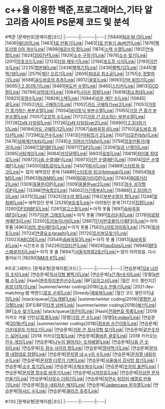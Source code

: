 # c++을 이용한 백준,프로그래머스,기타 알고리즘 사이트 PS문제 코드 및 분석

#백준
|문제번호|문제이름|코드|
|:------:|:------:|:---:|
|15649|[N과 M (1)](https://www.acmicpc.net/problem/15649)|[Link](https://github.com/lunchRamen/coding_test/commit/cde1d43c44e592c429fd91311e390e2e36a0c995)|
|1406|[에디터](https://www.acmicpc.net/problem/1406)|[Link](https://github.com/lunchRamen/coding_test/blob/main/BaekJoon/%EC%97%90%EB%94%94%ED%84%B0.cpp)
|1463|[1로 만들기](https://www.acmicpc.net/problem/1463)|[Link](https://github.com/lunchRamen/coding_test/blob/main/BaekJoon/1%EB%A1%9C%20%EB%A7%8C%EB%93%A4%EA%B8%B0.cpp)|
|1463|[1로 만들기 dp버전](https://www.acmicpc.net/problem/1463)|[Link](https://github.com/lunchRamen/coding_test/blob/main/BaekJoon/1%EB%A1%9C%20%EB%A7%8C%EB%93%A4%EA%B8%B0ver2.cpp)|
|1676|[팩토리얼 0의 개수](https://www.acmicpc.net/problem/1676)|[Link](https://github.com/lunchRamen/coding_test/blob/main/BaekJoon/%ED%8C%A9%ED%86%A0%EB%A6%AC%EC%96%BC%200%EC%9D%98%20%EA%B0%9C%EC%88%98.cpp)|
|1699|[제곱수의 합](https://www.acmicpc.net/problem/1699)|[Link](https://github.com/lunchRamen/coding_test/blob/main/BaekJoon/%EC%A0%9C%EA%B3%B1%EC%88%98%EC%9D%98%20%ED%95%A9.cpp)|
|1874|[스택 수열](https://www.acmicpc.net/problem/1699)|[Link]()|
|1912|[연속합](https://www.acmicpc.net/problem/1912)|[Link](https://github.com/lunchRamen/coding_test/blob/main/BaekJoon/%EC%97%B0%EC%86%8D%ED%95%A9.cpp)|
|1924|[2007년](https://www.acmicpc.net/problem/1924)|[Link](https://github.com/lunchRamen/coding_test/blob/main/BaekJoon/2007%EB%85%84.cpp)|
|1929|[소수 구하기](https://www.acmicpc.net/problem/1929)|[Link](https://github.com/lunchRamen/coding_test/blob/main/BaekJoon/%EC%86%8C%EC%88%98%20%EA%B5%AC%ED%95%98%EA%B8%B0.cpp)|
|1978|[소수 찾기](https://www.acmicpc.net/problem/1978)|[Link](https://github.com/lunchRamen/coding_test/blob/main/BaekJoon/%EC%86%8C%EC%88%98%20%EC%B0%BE%EA%B8%B0.cpp)|
|2011|[암호코드](https://www.acmicpc.net/problem/2011)|[Link](https://github.com/lunchRamen/coding_test/blob/main/BaekJoon/%EC%95%94%ED%98%B8%EC%BD%94%EB%93%9C.cpp)|
|2133|[타일 채우기](https://www.acmicpc.net/problem/2133)|[Link](https://github.com/lunchRamen/coding_test/blob/main/BaekJoon/%ED%83%80%EC%9D%BC%20%EC%B1%84%EC%9A%B0%EA%B8%B0.cpp)|
|2156|[포도주 시식](https://www.acmicpc.net/problem/2156)|[Link](https://github.com/lunchRamen/coding_test/blob/main/BaekJoon/%ED%8F%AC%EB%8F%84%EC%A3%BC%20%EC%8B%9C%EC%8B%9D.cpp)|
|2193|[이친수](https://www.acmicpc.net/problem/2193)|[Link](https://github.com/lunchRamen/coding_test/blob/main/BaekJoon/%EC%9D%B4%EC%B9%9C%EC%88%98.cpp)|
|2225|[합분해](https://www.acmicpc.net/problem/2225)|[Link](https://github.com/lunchRamen/coding_test/blob/main/BaekJoon/%ED%95%A9%EB%B6%84%ED%95%B4.cpp)|
|2438|[별찍기1](https://www.acmicpc.net/problem/2438)|[Link](https://github.com/lunchRamen/coding_test/blob/main/BaekJoon/%EB%B3%84%EC%B0%8D%EA%B8%B01.cpp)|
|2439|[별찍기2](https://www.acmicpc.net/problem/2439)|[Link](https://github.com/lunchRamen/coding_test/blob/main/BaekJoon/%EB%B3%84%EC%B0%8D%EA%B8%B02.cpp)|
|2445|[별찍기8](https://www.acmicpc.net/problem/2445)|[Link](https://github.com/lunchRamen/coding_test/blob/main/BaekJoon/%EB%B3%84%EC%B0%8D%EA%B8%B08.cpp)|
|2579|[계단 오르기](https://www.acmicpc.net/problem/2579)|[Link](https://github.com/lunchRamen/coding_test/blob/main/BaekJoon/%EA%B3%84%EB%8B%A8%20%EC%98%A4%EB%A5%B4%EA%B8%B0.cpp)|
|2609|[최대공 최소공](https://www.acmicpc.net/problem/2609)|[Link](https://github.com/lunchRamen/coding_test/blob/main/BaekJoon/%EC%B5%9C%EB%8C%80%EA%B3%B5%20%EC%B5%9C%EC%86%8C%EA%B3%B5.cpp)|
|2751|[수 정렬하기](https://www.acmicpc.net/problem/2751])|[Link](https://github.com/lunchRamen/coding_test/blob/main/BaekJoon/%EC%88%98%20%EC%A0%95%EB%A0%AC%ED%95%98%EA%B8%B02.cpp)|
|6588|[골드바흐의 추측](https://www.acmicpc.net/problem/6588)|[Link](https://github.com/lunchRamen/coding_test/blob/main/BaekJoon/%EA%B3%A8%EB%93%9C%EB%B0%94%ED%9D%90%EC%9D%98%20%EC%B6%94%EC%B8%A1.cpp)|
|9012|[괄호](https://www.acmicpc.net/problem/9012)|[Link](https://github.com/lunchRamen/coding_test/blob/main/BaekJoon/%EA%B4%84%ED%98%B8.cpp)|
|9093|[단어 뒤집기](https://www.acmicpc.net/problem/9093)|[Link](https://github.com/lunchRamen/coding_test/blob/main/BaekJoon/%EB%8B%A8%EC%96%B4%20%EB%92%A4%EC%A7%91%EA%B8%B0.cpp)|
|9095|[1,2,3더하기](https://www.acmicpc.net/problem/9095)|[Link](https://github.com/lunchRamen/coding_test/blob/main/BaekJoon/1%2C2%2C3%EB%A7%8C%EB%93%A4%EA%B8%B0.cpp)|
|9461|[파도반 수열](https://www.acmicpc.net/problem/9461)|[Link](https://github.com/lunchRamen/coding_test/blob/main/BaekJoon/%ED%8C%8C%EB%8F%84%EB%B0%98%20%EC%88%98%EC%97%B4.cpp)|
|9465|[스티커](https://www.acmicpc.net/problem/9465)|[Link](https://github.com/lunchRamen/coding_test/blob/main/BaekJoon/%EC%8A%A4%ED%8B%B0%EC%BB%A4.cpp)|
|9613|[GCD 합](https://www.acmicpc.net/problem/9613)|[Link](https://github.com/lunchRamen/coding_test/blob/main/BaekJoon/GCD%ED%95%A9.cpp)|
|10799|[쇠막대기](https://www.acmicpc.net/problem/10799)|[Link](https://github.com/lunchRamen/coding_test/blob/main/BaekJoon/%EC%87%A0%EB%A7%89%EB%8C%80%EA%B8%B0.cpp)|
|10841|[나이순 정렬](https://www.acmicpc.net/problem/10814)|[Link](https://github.com/lunchRamen/coding_test/blob/main/BaekJoon/%EB%82%98%EC%9D%B4%EC%88%9C%20%EC%A0%95%EB%A0%AC.cpp)|
|10818|[최소최대](https://www.acmicpc.net/problem/10818)|[Link](https://github.com/lunchRamen/coding_test/blob/main/BaekJoon/%EC%B5%9C%EC%86%8C%EC%B5%9C%EB%8C%80.cpp)|
|10825|[국영수](https://www.acmicpc.net/problem/10825)|[Link](https://github.com/lunchRamen/coding_test/blob/main/BaekJoon/%EA%B5%AD%EC%98%81%EC%88%98.cpp)|
|10828|[스택](https://www.acmicpc.net/problem/10828)|[Link](https://github.com/lunchRamen/coding_test/blob/main/BaekJoon/%EC%8A%A4%ED%83%9D.cpp)|
|10844|[쉬운 계단 수](https://www.acmicpc.net/problem/10844)|[Link](https://github.com/lunchRamen/coding_test/blob/main/BaekJoon/%EC%89%AC%EC%9A%B4%20%EA%B3%84%EB%8B%A8%20%EC%88%98.cpp)|
|10845|[큐](https://www.acmicpc.net/problem/10845)|[Link](https://github.com/lunchRamen/coding_test/blob/main/BaekJoon/%ED%81%90.cpp)|
|11052|[카드 구매하기](https://www.acmicpc.net/problem/11052)|[Link](https://github.com/lunchRamen/coding_test/blob/main/BaekJoon/%EC%B9%B4%EB%93%9C%20%EA%B5%AC%EB%A7%A4%ED%95%98%EA%B8%B0.cpp)|
|11052|[카드 구매하기ver2](https://www.acmicpc.net/problem/11052)|[Link](https://github.com/lunchRamen/coding_test/blob/main/BaekJoon/%EC%B9%B4%EB%93%9C%20%EA%B5%AC%EB%A7%A4%ED%95%98%EA%B8%B0ver2.cpp)|
|11053|[가장 긴 증가하는 부분수열](https://www.acmicpc.net/problem/11053)|[Link](https://github.com/lunchRamen/coding_test/blob/main/BaekJoon/%EA%B0%80%EC%9E%A5%20%EA%B8%B4%20%EC%A6%9D%EA%B0%80%ED%95%98%EB%8A%94%20%EB%B6%80%EB%B6%84%EC%88%98%EC%97%B4.cpp)|
|11054|[바이토닉 부분수열](https://www.acmicpc.net/problem/11054)|[Link](https://github.com/lunchRamen/coding_test/blob/main/BaekJoon/%EB%B0%94%EC%9D%B4%ED%86%A0%EB%8B%89%20%EB%B6%80%EB%B6%84%EC%88%98%EC%97%B4.cpp)|
|11055|[가장 큰 증가 부분수열](https://www.acmicpc.net/problem/11055)|[Link](https://github.com/lunchRamen/coding_test/blob/main/BaekJoon/%EA%B0%80%EC%9E%A5%20%ED%81%B0%20%EC%A6%9D%EA%B0%80%ED%95%98%EB%8A%94%20%EB%B6%80%EB%B6%84%EC%88%98%EC%97%B4.cpp)|
|11057|[오르막 수](https://www.acmicpc.net/problem/11057)|[Link](https://github.com/lunchRamen/coding_test/blob/main/BaekJoon/%EC%98%A4%EB%A5%B4%EB%A7%89%20%EC%88%98.cpp)|
|11722|[가장 긴 감소하는 부분수열](https://www.acmicpc.net/problem/11722)|[Link](https://github.com/lunchRamen/coding_test/blob/main/BaekJoon/%EA%B0%80%EC%9E%A5%20%EA%B8%B4%20%EA%B0%90%EC%86%8C%ED%95%98%EB%8A%94%20%EB%B6%80%EB%B6%84%EC%88%98%EC%97%B4.cpp)|
|11726|[2xN 타일링](https://www.acmicpc.net/problem/11726)|[Link](https://github.com/lunchRamen/coding_test/blob/main/BaekJoon/2xN%20%ED%83%80%EC%9D%BC%EB%A7%81.cpp)|
|11726|[2xN 타일링ver2](https://www.acmicpc.net/problem/11726)|[Link](https://github.com/lunchRamen/coding_test/blob/main/BaekJoon/2xN%20%ED%83%80%EC%9D%BC%EB%A7%81ver2.cpp)|
|15990|[1,2,3더하기 5](https://www.acmicpc.net/problem/15990)|[Link](https://github.com/lunchRamen/coding_test/blob/main/BaekJoon/1%2C2%2C3%20%EB%8D%94%ED%95%98%EA%B8%B0%205.cpp)|
|16194|[카드 구매하기2](https://www.acmicpc.net/problem/16194)|[Link](https://github.com/lunchRamen/coding_test/blob/main/BaekJoon/%EC%B9%B4%EB%93%9C%20%EA%B5%AC%EB%A7%A4%ED%95%98%EA%B8%B02.cpp)|
|17087|[숨바꼭질 6](https://www.acmicpc.net/problem/17087)|[Link](https://github.com/lunchRamen/coding_test/blob/main/BaekJoon/%EC%88%A8%EB%B0%94%EA%BC%AD%EC%A7%88%206.cpp)|
|17103|[골드바흐 파티션](https://www.acmicpc.net/problem/17103)|[Link](https://github.com/lunchRamen/coding_test/blob/main/BaekJoon/%EA%B3%A8%EB%93%9C%EB%B0%94%ED%9D%90%20%ED%8C%8C%ED%8B%B0%EC%85%98.cpp)|
|17298|[오큰수](https://www.acmicpc.net/problem/17298)|[Link](https://github.com/lunchRamen/coding_test/blob/main/BaekJoon/%EC%98%A4%ED%81%B0%EC%88%98.cpp)|
|17413|[단어뒤집기 2](https://www.acmicpc.net/problem/17413)|[Link](https://github.com/lunchRamen/coding_test/blob/main/BaekJoon/%EB%8B%A8%EC%96%B4%EB%92%A4%EC%A7%91%EA%B8%B0%202.cpp)|
|1107|[리모컨(bfs)](https://www.acmicpc.net/problem/1107)|[Link](https://github.com/lunchRamen/coding_test/blob/main/BaekJoon/%EB%A6%AC%EB%AA%A8%EC%BB%A8.cpp)|
|1476|[날짜계산(bfs)](https://www.acmicpc.net/problem/1476)|[Link](https://github.com/lunchRamen/coding_test/blob/main/BaekJoon/%EB%82%A0%EC%A7%9C%EA%B3%84%EC%82%B0.cpp)|
|1748|[수 이어쓰기1(bfs)](https://www.acmicpc.net/problem/1748)|[Link](https://github.com/lunchRamen/coding_test/blob/main/BaekJoon/%EC%88%98%20%EC%9D%B4%EC%96%B4%EC%93%B0%EA%B8%B01.cpp)|
|1759|[암호만들기(재귀)](https://www.acmicpc.net/problem/1759)|[Link](https://github.com/lunchRamen/coding_test/blob/main/BaekJoon/%EC%95%94%ED%98%B8%EB%A7%8C%EB%93%A4%EA%B8%B0.cpp)|
|2098|[TSP(BF)](https://www.acmicpc.net/problem/2098)|[Link](https://github.com/lunchRamen/coding_test/blob/main/BaekJoon/TSP.cpp)|
|10971|[TSP2](https://www.acmicpc.net/problem/10971)|[Link](https://github.com/lunchRamen/coding_test/blob/main/BaekJoon/TSP2.cpp)|
|2309|[일곱 난쟁이](https://www.acmicpc.net/problem/2309)|[Link](https://github.com/lunchRamen/coding_test/blob/main/BaekJoon/%EC%9D%BC%EA%B3%B1%20%EB%82%9C%EC%9F%81%EC%9D%B4.cpp)|
|3085|[사탕게임](https://www.acmicpc.net/problem/3085)|[Link](https://github.com/lunchRamen/coding_test/blob/main/BaekJoon/%EC%82%AC%ED%83%95%EA%B2%8C%EC%9E%84.cpp)|
|6064|[카잉달력](https://www.acmicpc.net/problem/6064)|[Link](https://github.com/lunchRamen/coding_test/blob/main/BaekJoon/%EC%B9%B4%EC%9E%89%EB%8B%AC%EB%A0%A5.cpp)|
|6603|[로또](https://www.acmicpc.net/problem/6603)|[Link](https://github.com/lunchRamen/coding_test/blob/main/BaekJoon/%EB%A1%9C%EB%98%90.cpp)|
|10819|[차이를 최대로](https://www.acmicpc.net/problem/10819)|[Link](https://github.com/lunchRamen/coding_test/blob/main/BaekJoon/%EC%B0%A8%EC%9D%B4%EB%A5%BC%20%EC%B5%9C%EB%8C%80%EB%A1%9C.cpp)|
|10972|[다음 순열(BF)](https://www.acmicpc.net/problem/10972)|[Link](https://github.com/lunchRamen/coding_test/blob/main/BaekJoon/%EB%8B%A4%EC%9D%8C%EC%88%9C%EC%97%B4.cpp)|
|10973|[이전 순열(BF)](https://www.acmicpc.net/problem/10972)|[Link](https://github.com/lunchRamen/coding_test/blob/main/BaekJoon/%EC%9D%B4%EC%A0%84%EC%88%9C%EC%97%B4.cpp)|
|10974|[모든 순열(BF)](https://www.acmicpc.net/problem/10974)|[Link](https://github.com/lunchRamen/coding_test/blob/main/BaekJoon/%EB%AA%A8%EB%93%A0%EC%88%9C%EC%97%B4.cpp)|
|14500|[테트로미노](https://www.acmicpc.net/problem/14500)|[Link](https://github.com/lunchRamen/coding_test/blob/main/BaekJoon/%ED%85%8C%ED%8A%B8%EB%A1%9C%EB%AF%B8%EB%85%B8.cpp)|
|14501|[퇴사](https://www.acmicpc.net/problem/14501)|[Link](https://github.com/lunchRamen/coding_test/blob/main/BaekJoon/%ED%87%B4%EC%82%AC.cpp)|
|14889|[스타트와 링크](https://www.acmicpc.net/problem/14889)|[Link](https://github.com/lunchRamen/coding_test/blob/main/BaekJoon/%EC%8A%A4%ED%83%80%ED%8A%B8%EC%99%80%20%EB%A7%81%ED%81%AC.cpp)|<- 많이 애먹었던 문제
|14889|[스타트와 링크(bitmask)](https://www.acmicpc.net/problem/14889)|[Link](https://github.com/lunchRamen/coding_test/blob/main/BaekJoon/%EC%8A%A4%ED%83%80%ED%8A%B8%EC%99%80%20%EB%A7%81%ED%81%ACbitmask.cpp)|
|15654|[N과M5](https://www.acmicpc.net/problem/15654)|[Link](https://github.com/lunchRamen/coding_test/blob/main/BaekJoon/N%EA%B3%BCM%205.cpp)|
|15663|[N과M9](https://www.acmicpc.net/problem/15663)|[Link](https://github.com/lunchRamen/coding_test/blob/main/BaekJoon/N%EA%B3%BCM9.cpp)|
|1149|[RGB거리(DP)](https://www.acmicpc.net/problem/1149)|[Link](https://github.com/lunchRamen/coding_test/blob/main/BaekJoon/RGB%EA%B1%B0%EB%A6%AC.cpp)|
|17404|[RGB거리2](https://www.acmicpc.net/problem/17404)|[Link](https://github.com/lunchRamen/coding_test/blob/main/BaekJoon/RGB%EA%B1%B0%EB%A6%AC2.cpp)|
|1309|[동물원(DP)](https://www.acmicpc.net/problem/1309)|[Link](https://github.com/lunchRamen/coding_test/blob/main/BaekJoon/%EB%8F%99%EB%AC%BC%EC%9B%90.cpp)|
|1309|[동물원ver2](https://www.acmicpc.net/problem/1309)|[Link](https://github.com/lunchRamen/coding_test/blob/main/BaekJoon/%EB%8F%99%EB%AC%BC%EC%9B%90ver2.cpp)|
|1932|[정수 삼각형(DP)](https://www.acmicpc.net/problem/1932)|[Link](https://github.com/lunchRamen/coding_test/blob/main/BaekJoon/%EC%A0%95%EC%88%98%20%EC%82%BC%EA%B0%81%ED%98%95.cpp)|
|13398|[연속합2](https://www.acmicpc.net/problem/13398)|[Link](https://github.com/lunchRamen/coding_test/blob/main/BaekJoon/%EC%97%B0%EC%86%8D%ED%95%A92.cpp)|
|14002|[가긴증부4](https://www.acmicpc.net/problem/14002)|[Link](https://github.com/lunchRamen/coding_test/blob/main/BaekJoon/%EA%B0%80%EA%B8%B4%EC%A6%9D%EB%B6%804.cpp)|
|15988|[1,2,3더하기3](https://www.acmicpc.net/problem/15988)|[Link](https://github.com/lunchRamen/coding_test/blob/main/BaekJoon/1%2C2%2C3%EB%8D%94%ED%95%98%EA%B8%B03.cpp)|
|4375|[1](https://www.acmicpc.net/problem/4375)|[Link](https://github.com/lunchRamen/coding_test/blob/main/BaekJoon/1.cpp)|
|17425|[약수의 합](https://www.acmicpc.net/problem/17425)|[Link](https://github.com/lunchRamen/coding_test/blob/main/BaekJoon/%EC%95%BD%EC%88%98%EC%9D%98%20%ED%95%A9.cpp)|
|1182|[부분수열의 합](https://www.acmicpc.net/problem/1182)|[Link](https://github.com/lunchRamen/coding_test/blob/main/BaekJoon/%EB%B6%80%EB%B6%84%EC%88%98%EC%97%B4%EC%9D%98%20%ED%95%A9.cpp)|
|1248|[맞춰봐](https://www.acmicpc.net/problem/1248)|[Link](https://github.com/lunchRamen/coding_test/blob/main/BaekJoon/%EB%A7%9E%EC%B6%B0%EB%B4%90.cpp)|<-애먹었던 문제
|2529|[부등호](https://www.acmicpc.net/problem/2529)|[Link](https://github.com/lunchRamen/coding_test/blob/main/BaekJoon/%EB%B6%80%EB%93%B1%ED%98%B8.cpp)|<-어려웠던 문제
|11723|[집합](https://www.acmicpc.net/problem/11723)|[Link](https://github.com/lunchRamen/coding_test/blob/main/BaekJoon/%EC%A7%91%ED%95%A9.cpp)|
|1260|[DFS와BFS](https://www.acmicpc.net/problem/1260)|[Link](https://github.com/lunchRamen/coding_test/blob/main/BaekJoon/DFS%EC%99%80BFS.cpp)|
|1261|[알고스팟](https://www.acmicpc.net/problem/1261)|[Link]()|<-아직 못품
|1697|[숨바꼭질(BFS)](https://www.acmicpc.net/problem/1697)|[Link](https://github.com/lunchRamen/coding_test/blob/main/BaekJoon/%EC%88%A8%EB%B0%94%EA%BC%AD%EC%A7%88.cpp)|
|1707|[이분 그래프](https://www.acmicpc.net/problem/1707)|[Link]()|<-아직 못품
|1991|[트리순회](https://www.acmicpc.net/problem/1991)|[Link](https://github.com/lunchRamen/coding_test/blob/main/BaekJoon/%ED%8A%B8%EB%A6%AC%EC%88%9C%ED%9A%8C.cpp)|
|2178|[미로탐색(BFS)](https://www.acmicpc.net/problem/2178)|[Link](https://github.com/lunchRamen/coding_test/blob/main/BaekJoon/%EB%AF%B8%EB%A1%9C%ED%83%90%EC%83%89.cpp)|
|2250|[트리높이너비](https://www.acmicpc.net/problem/2250)|[Link](https://github.com/lunchRamen/coding_test/blob/main/BaekJoon/%ED%8A%B8%EB%A6%AC%EB%86%92%EC%9D%B4%EC%99%80%EB%84%88%EB%B9%84.cpp)|
|2667|[단지번호붙이기(BFS)](https://www.acmicpc.net/problem/2667)|[Link]()|<-아직 못품
|4963|[섬의 갯수(BFS)](https://www.acmicpc.net/problem/4963)|[Link]()|<-아직 못품
|7562|[나이트의이동](https://www.acmicpc.net/problem/7562)|[Link](https://github.com/lunchRamen/coding_test/blob/main/BaekJoon/%EB%82%98%EC%9D%B4%ED%8A%B8%EC%9D%98%EC%9D%B4%EB%8F%99.cpp)|
|7576|[토마토](https://www.acmicpc.net/problem/7576)|[Link](https://github.com/lunchRamen/coding_test/blob/main/BaekJoon/%ED%86%A0%EB%A7%88%ED%86%A0.cpp)|
|11724|[연결요소(graph)](https://www.acmicpc.net/problem/11724)|[Link](https://github.com/lunchRamen/coding_test/blob/main/BaekJoon/%EC%97%B0%EA%B2%B0%EC%9A%94%EC%86%8C.cpp)|
|11725|[트리부모찾기](https://www.acmicpc.net/problem/11725)|[Link](https://github.com/lunchRamen/coding_test/blob/main/BaekJoon/%ED%8A%B8%EB%A6%AC%EB%B6%80%EB%AA%A8%EC%B0%BE%EA%B8%B0.cpp)|
|13023|[ABCDE](https://www.acmicpc.net/problem/13023)|[Link](https://github.com/lunchRamen/coding_test/blob/main/BaekJoon/ABCDE.cpp)|
|13549|[숨바꼭질3](https://www.acmicpc.net/problem/13549)|[Link]()|<-아직 못 품
|13913|[숨바꼭질4](https://www.acmicpc.net/problem/13913)|[Link]()|<-시간초과 뜸
|14226|[이모티콘](https://www.acmicpc.net/problem/14226)|[Link](https://github.com/lunchRamen/coding_test/blob/main/BaekJoon/%EC%9D%B4%EB%AA%A8%ED%8B%B0%EC%BD%98.cpp)|
|16929|[twoDots](https://www.acmicpc.net/problem/16929)|[Link](https://github.com/lunchRamen/coding_test/blob/main/BaekJoon/twoDots.cpp)|
|16940|[BFS스페셜저지](https://www.acmicpc.net/problem/16940)|[Link]()|<-아직 못 품
|16947|[서울지하철2호선](https://www.acmicpc.net/problem/16947)|[Link](https://github.com/lunchRamen/coding_test/blob/main/BaekJoon/%EC%84%9C%EC%9A%B8%EC%A7%80%ED%95%98%EC%B2%A02%ED%98%B8%EC%84%A0.cpp)|<-많이 어려웠음. 다시 풀어보기
|18290|[NM과 K1](https://www.acmicpc.net/problem/18290)|[Link](https://github.com/lunchRamen/coding_test/blob/main/BaekJoon/NM%EA%B3%BCK1.java)|



#프로그래머스
|문제유형|문제이름|코드|
|:------:|:------:|:---:|
|연습문제|[124 나라의 숫자](https://programmers.co.kr/learn/courses/30/lessons/12899)|[Link](https://github.com/lunchRamen/coding_test/commit/1a8054d81e5768172f9ba7dff156856ac03ea41f)|
|연습문제|[직사각형 별찍기](https://programmers.co.kr/learn/courses/30/lessons/12969)|[Link](https://github.com/lunchRamen/coding_test/blob/main/Programmers/%EC%A7%81%EC%82%AC%EA%B0%81%ED%98%95%20%EB%B3%84%EC%B0%8D%EA%B8%B0.cpp)|
|연습문제|[x간격n숫자](https://programmers.co.kr/learn/courses/30/lessons/12954)|[Link](https://github.com/lunchRamen/coding_test/blob/main/Programmers/x%EA%B0%84%EA%B2%A9n%EC%88%AB%EC%9E%90.cpp)|
|정렬|[k번째 수](https://programmers.co.kr/learn/courses/30/lessons/42748)|[Link](https://github.com/lunchRamen/coding_test/blob/main/Programmers/K%EB%B2%88%EC%A7%B8%EC%88%98.cpp)|
|Hash|[완주하지못한선수](https://programmers.co.kr/learn/courses/30/lessons/42576)|[Link](https://github.com/lunchRamen/coding_test/tree/main/Programmers)|
|BF|[모의고사](https://programmers.co.kr/learn/courses/30/lessons/42840)|[Link](https://github.com/lunchRamen/coding_test/blob/main/Programmers/%EB%AA%A8%EC%9D%98%EA%B3%A0%EC%82%AC.cpp)|
|월간 코드 챌린지2|[음양 더하기](https://programmers.co.kr/learn/courses/30/lessons/76501)|[Link](https://github.com/lunchRamen/coding_test/blob/main/Programmers/%EC%9D%8C%EC%96%91%20%EB%8D%94%ED%95%98%EA%B8%B0.cpp)|
|summer/winter coding(2018)|[소수 만들기](https://programmers.co.kr/learn/courses/30/lessons/12977)|[Link](https://github.com/lunchRamen/coding_test/blob/main/Programmers/%EC%86%8C%EC%88%98%20%EB%A7%8C%EB%93%A4%EA%B8%B0.cpp)|
|2021 dev-matching:웹 백엔드|[로또 순위](https://programmers.co.kr/learn/courses/30/lessons/77484)|[Link](https://github.com/lunchRamen/coding_test/blob/main/Programmers/%EB%A1%9C%EB%98%90%20%EC%88%9C%EC%9C%84.cpp)|
|Greedy|[체육복](https://programmers.co.kr/learn/courses/30/lessons/42862)|[Link](https://github.com/lunchRamen/coding_test/blob/main/Programmers/%EC%B2%B4%EC%9C%A1%EB%B3%B5.cpp)|
|월간 코드 챌린지1|[내적](https://programmers.co.kr/learn/courses/30/lessons/70128)|[Link](https://github.com/lunchRamen/coding_test/blob/main/Programmers/%EB%82%B4%EC%A0%81.cpp)|
|stack/queue|[기능개발](https://programmers.co.kr/learn/courses/30/lessons/42586)|[Link](https://github.com/lunchRamen/coding_test/blob/main/Programmers/%EA%B8%B0%EB%8A%A5%EA%B0%9C%EB%B0%9C.cpp)|
|summer/winter coding(2019)|[멀쩡한 사각형](https://programmers.co.kr/learn/courses/30/lessons/62048)|[Link](https://github.com/lunchRamen/coding_test/blob/main/Programmers/%EB%A9%80%EC%A9%A1%ED%95%9C%20%EC%82%AC%EA%B0%81%ED%98%95.cpp)|
|DFS/BFS|[타겟 넘버](https://programmers.co.kr/learn/courses/30/lessons/43165)|[Link](https://github.com/lunchRamen/coding_test/blob/main/Programmers/%ED%83%80%EA%B2%9F%20%EB%84%98%EB%B2%84.cpp)|
|summer/winter coding(2018)|[예산](https://programmers.co.kr/learn/courses/30/lessons/12982)|[Link](https://github.com/lunchRamen/coding_test/tree/main/Programmers)|
|BF|[소수 찾기](https://programmers.co.kr/learn/courses/30/lessons/42839)|[Link](https://github.com/lunchRamen/coding_test/blob/main/Programmers/%EC%86%8C%EC%88%98%20%EC%B0%BE%EA%B8%B0.cpp)|
|stack/queue|[프린터](https://programmers.co.kr/learn/courses/30/lessons/42587)|[Link](https://github.com/lunchRamen/coding_test/blob/main/Programmers/%ED%94%84%EB%A6%B0%ED%84%B0.cpp)|
|Hash|[전화번호 목록](https://programmers.co.kr/learn/courses/30/lessons/42577)|[Link](https://github.com/lunchRamen/coding_test/blob/main/Programmers/%EC%A0%84%ED%99%94%EB%B2%88%ED%98%B8%20%EB%AA%A9%EB%A1%9D.cpp)|
|2019 카카오 겨울 인턴십|[튜플](https://programmers.co.kr/learn/courses/30/lessons/64065)|[Link](https://github.com/lunchRamen/coding_test/blob/main/Programmers/%ED%8A%9C%ED%94%8C.cpp)|
|정렬|[가장 큰 수](https://programmers.co.kr/learn/courses/30/lessons/42746)|[Link](https://github.com/lunchRamen/coding_test/blob/main/Programmers/%EA%B0%80%EC%9E%A5%20%ED%81%B0%20%EC%88%98.cpp)|
|정렬|[H-index](https://programmers.co.kr/learn/courses/30/lessons/42747)|[Link](https://github.com/lunchRamen/coding_test/blob/main/Programmers/H-index.cpp)|
|연습문제|[2016년](https://programmers.co.kr/learn/courses/30/lessons/12901)|[Link](https://github.com/lunchRamen/coding_test/blob/main/Programmers/2016%EB%85%84.cpp)|
|summer/winter coding(2018)|[점프와 순간이동](https://programmers.co.kr/learn/courses/30/lessons/12980)|[Link](https://github.com/lunchRamen/coding_test/blob/main/Programmers/%EC%A0%90%ED%94%84%EC%99%80%20%EC%88%9C%EA%B0%84%EC%9D%B4%EB%8F%99.cpp)|
|연습문제|[가운데글자 가져오기](https://programmers.co.kr/learn/courses/30/lessons/12903)|[Link](https://github.com/lunchRamen/coding_test/blob/main/Programmers/%EA%B0%80%EC%9A%B4%EB%8D%B0%EA%B8%80%EC%9E%90%20%EA%B0%80%EC%A0%B8%EC%98%A4%EA%B8%B0.cpp)|
|연습문제|[가장 큰 정사각형 찾기](https://programmers.co.kr/learn/courses/30/lessons/12905)|[Link](https://github.com/lunchRamen/coding_test/blob/main/Programmers/%EA%B0%80%EC%9E%A5%20%ED%81%B0%20%EC%A0%95%EC%82%AC%EA%B0%81%ED%98%95%20%EC%B0%BE%EA%B8%B0.cpp)|
|연습문제|[같은숫자는 싫어](https://programmers.co.kr/learn/courses/30/lessons/12906)|[Link](https://github.com/lunchRamen/coding_test/blob/main/Programmers/%EA%B0%99%EC%9D%80%EC%88%AB%EC%9E%90%EB%8A%94%20%EC%8B%AB%EC%96%B4.cpp)|
|2018 카카오|[압축](https://programmers.co.kr/learn/courses/30/lessons/17684)|[Link](https://github.com/lunchRamen/coding_test/blob/main/Programmers/%EC%95%95%EC%B6%95.cpp)|
|연습문제|[올바른 괄호](https://programmers.co.kr/learn/courses/30/lessons/12909)|[Link](https://github.com/lunchRamen/coding_test/blob/main/Programmers/%EC%98%AC%EB%B0%94%EB%A5%B8%20%EA%B4%84%ED%98%B8.cpp)|
|2018 카카오|[n진수 게임](https://programmers.co.kr/learn/courses/30/lessons/17687)|[Link](https://github.com/lunchRamen/coding_test/blob/main/Programmers/n%EC%A7%84%EC%88%98%20%EA%B2%8C%EC%9E%84.cpp)|
|연습문제|[나누어 떨어지는 숫자배열](https://programmers.co.kr/learn/courses/30/lessons/12910)|[Link](https://github.com/lunchRamen/coding_test/blob/main/Programmers/%EB%82%98%EB%88%84%EC%96%B4%20%EB%96%A8%EC%96%B4%EC%A7%80%EB%8A%94%20%EC%88%AB%EC%9E%90%EB%B0%B0%EC%97%B4.cpp)|
|연습문제|[다음 큰 숫자](https://programmers.co.kr/learn/courses/30/lessons/12911)|[Link](https://github.com/lunchRamen/coding_test/blob/main/Programmers/%EB%8B%A4%EC%9D%8C%20%ED%81%B0%20%EC%88%AB%EC%9E%90.cpp)|
|연습문제|[두 정수 사이의 합](https://programmers.co.kr/learn/courses/30/lessons/12912)|[Link](https://github.com/lunchRamen/coding_test/blob/main/Programmers/%EB%91%90%20%EC%A0%95%EC%88%98%20%EC%82%AC%EC%9D%B4%EC%9D%98%20%ED%95%A9.cpp)|
|연습문제|[땅따먹기](https://programmers.co.kr/learn/courses/30/lessons/12913)|[Link](https://github.com/lunchRamen/coding_test/blob/main/Programmers/%EB%95%85%EB%94%B0%EB%A8%B9%EA%B8%B0.cpp)|
|연습문제|[문자열 내맘대로 정렬](https://programmers.co.kr/learn/courses/30/lessons/12915)|[Link](https://github.com/lunchRamen/coding_test/blob/main/Programmers/%EB%AC%B8%EC%9E%90%EC%97%B4%20%EB%82%B4%EB%A7%98%EB%8C%80%EB%A1%9C%20%EC%A0%95%EB%A0%AC.cpp)|
|연습문제|[문자열 내 p,y의 수](https://programmers.co.kr/learn/courses/30/lessons/12916)|[Link](https://github.com/lunchRamen/coding_test/blob/main/Programmers/%EB%AC%B8%EC%9E%90%EC%97%B4%20%EB%82%B4%20py.cpp)|
|연습문제|[문자열 내림차순](https://programmers.co.kr/learn/courses/30/lessons/12917)|[Link](https://github.com/lunchRamen/coding_test/blob/main/Programmers/%EB%AC%B8%EC%9E%90%EC%97%B4%20%EB%82%B4%EB%A6%BC%EC%B0%A8%EC%88%9C.cpp)|
|연습문제|[문자열 다루기 기본](https://programmers.co.kr/learn/courses/30/lessons/12918)|[Link](https://github.com/lunchRamen/coding_test/blob/main/Programmers/%EB%AC%B8%EC%9E%90%EC%97%B4%20%EB%8B%A4%EB%A3%A8%EA%B8%B0%20%EA%B8%B0%EB%B3%B8.cpp)|
|연습문제|[서울에서 김서방 찾기](https://programmers.co.kr/learn/courses/30/lessons/12919)|[Link](https://github.com/lunchRamen/coding_test/blob/main/Programmers/%EC%84%9C%EC%9A%B8%EC%97%90%EC%84%9C%20%EA%B9%80%EC%84%9C%EB%B0%A9%20%EC%B0%BE%EA%B8%B0.cpp)|
|연습문제|[소수 찾기2](https://programmers.co.kr/learn/courses/30/lessons/12921)|[Link](https://github.com/lunchRamen/coding_test/blob/main/Programmers/%EC%86%8C%EC%88%98%20%EC%B0%BE%EA%B8%B02.cpp)|
|연습문제|[수박수박수](https://programmers.co.kr/learn/courses/30/lessons/12922)|[Link](https://github.com/lunchRamen/coding_test/blob/main/Programmers/%EC%88%98%EB%B0%95%EC%88%98%EB%B0%95%EC%88%98.cpp)|
|연습문제|[숫자의 표현](https://programmers.co.kr/learn/courses/30/lessons/12924)|[Link](https://github.com/lunchRamen/coding_test/blob/main/Programmers/%EC%88%AB%EC%9E%90%EC%9D%98%20%ED%91%9C%ED%98%84.cpp)|
|연습문제|[문자열 정수로 바꾸기](https://programmers.co.kr/learn/courses/30/lessons/12925)|[Link](https://github.com/lunchRamen/coding_test/commit/b300bc22f04ce26125d9429145ad2b4a894b1bc1)|
|연습문제|[시저암호](https://programmers.co.kr/learn/courses/30/lessons/12926)|[Link](https://github.com/lunchRamen/coding_test/blob/main/Programmers/%EC%8B%9C%EC%A0%80%EC%95%94%ED%98%B8.cpp)|
|연습문제|[이상한 문자 만들기](https://programmers.co.kr/learn/courses/30/lessons/12930)|[Link](https://github.com/lunchRamen/coding_test/blob/main/Programmers/%EC%9D%B4%EC%83%81%ED%95%9C%20%EB%AC%B8%EC%9E%90%20%EB%A7%8C%EB%93%A4%EA%B8%B0.cpp)|
|연습문제|[자릿수 더하기](https://programmers.co.kr/learn/courses/30/lessons/12931)|[Link](https://github.com/lunchRamen/coding_test/blob/main/Programmers/%EC%9E%90%EB%A6%BF%EC%88%98%20%EB%8D%94%ED%95%98%EA%B8%B0.cpp)|
|연습문제|[자연수 뒤집어 배열로 만들기](https://programmers.co.kr/learn/courses/30/lessons/12932)|[Link](https://github.com/lunchRamen/coding_test/blob/main/Programmers/%EC%9E%90%EC%97%B0%EC%88%98%20%EB%92%A4%EC%A7%91%EC%96%B4%20%EB%B0%B0%EC%97%B4%EB%A1%9C%20%EB%A7%8C%EB%93%A4%EA%B8%B0.cpp)|
|연습문제|[정수 내림차순 배치](https://programmers.co.kr/learn/courses/30/lessons/12933)|[Link](https://github.com/lunchRamen/coding_test/blob/main/Programmers/%EC%A0%95%EC%88%98%20%EB%82%B4%EB%A6%BC%EC%B0%A8%EC%88%9C%20%EB%B0%B0%EC%B9%98.cpp)|
|연습문제|[Jadencase 문자열](https://programmers.co.kr/learn/courses/30/lessons/12951)|[Link](https://github.com/lunchRamen/coding_test/blob/main/Programmers/Jadencase%20%EB%AC%B8%EC%9E%90%EC%97%B4.cpp)|
|연습문제|[하샤드 수](https://programmers.co.kr/learn/courses/30/lessons/12947)|[Link](https://github.com/lunchRamen/coding_test/blob/main/Programmers/%ED%95%98%EC%83%A4%EB%93%9C%20%EC%88%98.cpp)|
|연습문제|[콜라츠 추측](https://programmers.co.kr/learn/courses/30/lessons/12943)|[Link](https://github.com/lunchRamen/coding_test/blob/main/Programmers/%EC%BD%9C%EB%9D%BC%EC%B8%A0%20%EC%B6%94%EC%B8%A1.cpp)|


#기타
|문제유형|문제이름|코드|
|:------:|:------:|:---:|
